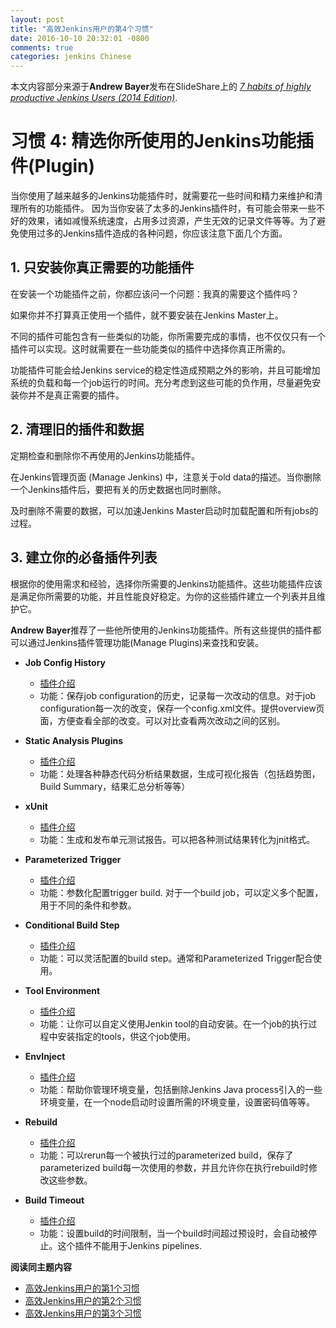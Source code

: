 ```yaml
---
layout: post
title: "高效Jenkins用户的第4个习惯"
date: 2016-10-10 20:32:01 -0800
comments: true
categories: jenkins Chinese
---
```


本文内容部分来源于**Andrew Bayer**发布在SlideShare上的 [*7 habits of highly productive Jenkins Users (2014 Edition)*](http://www.slideshare.net/andrewbayer/seven-habits-of-highly-effective-jenkins-users-2014-edition).


# 习惯 4: 精选你所使用的Jenkins功能插件(Plugin)

当你使用了越来越多的Jenkins功能插件时，就需要花一些时间和精力来维护和清理所有的功能插件。 因为当你安装了太多的Jenkins插件时，有可能会带来一些不好的效果，诸如减慢系统速度，占用多过资源，产生无效的记录文件等等。为了避免使用过多的Jenkins插件造成的各种问题，你应该注意下面几个方面。

## 1. 只安装你真正需要的功能插件 ##

在安装一个功能插件之前，你都应该问一个问题：我真的需要这个插件吗？

如果你并不打算真正使用一个插件，就不要安装在Jenkins Master上。

不同的插件可能包含有一些类似的功能，你所需要完成的事情，也不仅仅只有一个插件可以实现。这时就需要在一些功能类似的插件中选择你真正所需的。

功能插件可能会给Jenkins service的稳定性造成预期之外的影响，并且可能增加系统的负载和每一个job运行的时间。充分考虑到这些可能的负作用，尽量避免安装你并不是真正需要的插件。


## 2. 清理旧的插件和数据 ##

定期检查和删除你不再使用的Jenkins功能插件。

在Jenkins管理页面 (Manage Jenkins) 中，注意关于old data的描述。当你删除一个Jenkins插件后，要把有关的历史数据也同时删除。

及时删除不需要的数据，可以加速Jenkins Master启动时加载配置和所有jobs的过程。


## 3. 建立你的必备插件列表 ##

根据你的使用需求和经验，选择你所需要的Jenkins功能插件。这些功能插件应该是满足你所需要的功能，并且性能良好稳定。为你的这些插件建立一个列表并且维护它。


**Andrew Bayer**推荐了一些他所使用的Jenkins功能插件。所有这些提供的插件都可以通过Jenkins插件管理功能(Manage Plugins)来查找和安装。

- **Job Config History**

  - [插件介绍](https://wiki.jenkins-ci.org/display/JENKINS/JobConfigHistory+Plugin) 
  - 功能：保存job configuration的历史，记录每一次改动的信息。对于job configuration每一次的改变，保存一个config.xml文件。提供overview页面，方便查看全部的改变。可以对比查看两次改动之间的区别。
  
- **Static Analysis Plugins**

  - [插件介绍](https://wiki.jenkins-ci.org/display/JENKINS/Static+Code+Analysis+Plug-ins)
  - 功能：处理各种静态代码分析结果数据，生成可视化报告（包括趋势图，Build Summary，结果汇总分析等等）

- **xUnit**

  - [插件介绍](https://wiki.jenkins-ci.org/display/JENKINS/xUnit+Plugin)
  - 功能：生成和发布单元测试报告。可以把各种测试结果转化为jnit格式。

- **Parameterized Trigger**
  
  - [插件介绍](https://wiki.jenkins-ci.org/display/JENKINS/Parameterized+Trigger+Plugin)
  - 功能：参数化配置trigger build. 对于一个build job，可以定义多个配置，用于不同的条件和参数。

- **Conditional Build Step**

  - [插件介绍](https://wiki.jenkins-ci.org/display/JENKINS/Conditional+BuildStep+Plugin)
  - 功能：可以灵活配置的build step。通常和Parameterized Trigger配合使用。

- **Tool Environment**

  - [插件介绍](https://wiki.jenkins-ci.org/display/JENKINS/Tool+Environment+Plugin)
  - 功能：让你可以自定义使用Jenkin tool的自动安装。在一个job的执行过程中安装指定的tools，供这个job使用。

- **EnvInject**

  - [插件介绍](https://wiki.jenkins-ci.org/display/JENKINS/EnvInject+Plugin)
  - 功能：帮助你管理环境变量，包括删除Jenkins Java process引入的一些环境变量，在一个node启动时设置所需的环境变量，设置密码值等等。

- **Rebuild**

  - [插件介绍](https://wiki.jenkins-ci.org/display/JENKINS/Rebuild+Plugin)
  - 功能：可以rerun每一个被执行过的parameterized build，保存了parameterized build每一次使用的参数，并且允许你在执行rebuild时修改这些参数。
 
- **Build Timeout**

  - [插件介绍](https://wiki.jenkins-ci.org/display/JENKINS/Build-timeout+Plugin)
  - 功能：设置build的时间限制，当一个build时间超过预设时，会自动被停止。这个插件不能用于Jenkins pipelines.
  

**阅读同主题内容**

- [高效Jenkins用户的第1个习惯](http://euccas.github.io/blog/20151210/jenkins-user-habits-1.html)
- [高效Jenkins用户的第2个习惯](http://euccas.github.io/blog/20151215/jenkins-user-habits-2.html)
- [高效Jenkins用户的第3个习惯](http://euccas.github.io/blog/20160523/jenkins-user-habits-3.html)